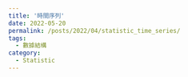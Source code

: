 ```yaml
---
title: '時間序列'
date: 2022-05-20
permalink: /posts/2022/04/statistic_time_series/
tags:
  - 數據結構
category:
  - Statistic
---
```



